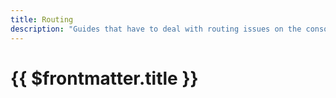 ```yaml
---
title: Routing
description: "Guides that have to deal with routing issues on the console"
---
```


# {{ $frontmatter.title }}

